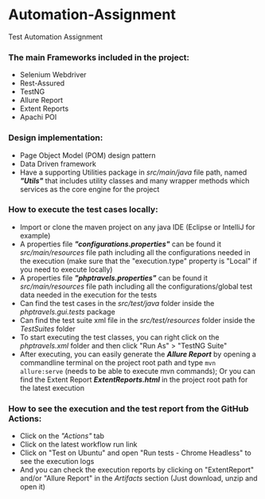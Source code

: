 # Automation-Assignment
Test Automation Assignment

### The main Frameworks included in the project:
* Selenium Webdriver
* Rest-Assured
* TestNG
* Allure Report
* Extent Reports
* Apachi POI

### Design implementation:
* Page Object Model (POM) design pattern
* Data Driven framework
* Have a supporting Utilities package in *src/main/java* file path, named ***"Utils"*** that includes utility classes and many wrapper methods which services as the core engine for the project 

### How to execute the test cases locally:
* Import or clone the maven project on any java IDE (Eclipse or IntelliJ for example)
* A properties file ***"configurations.properties"*** can be found it *src/main/resources* file path including all the configurations needed in the execution (make sure that the "execution.type" property is "Local" if you need to execute locally)
* A properties file ***"phptravels.properties"*** can be found it *src/main/resources* file path including all the configurations/global test data needed in the execution for the tests
* Can find the test cases in the *src/test/java* folder inside the *phptravels.gui.tests* package
* Can find the test suite xml file in the *src/test/resources* folder inside the *TestSuites* folder
* To start executing the test classes, you can right click on the *phptravels.xml* folder and then click "Run As" > "TestNG Suite"
* After executing, you can easily generate the ***Allure Report*** by opening a commandline terminal on the project root path and type `mvn allure:serve` (needs to be able to execute mvn commands); Or you can find the Extent Report ***ExtentReports.html*** in the project root path for the latest execution

### How to see the execution and the test report from the GitHub Actions:
* Click on the *"Actions"* tab 
* Click on the latest workflow run link 
* Click on "Test on Ubuntu" and open "Run tests - Chrome Headless" to see the execution logs
* And you can check the execution reports by clicking on "ExtentReport" and/or "Allure Report" in the *Artifacts* section (Just download, unzip and open it)
